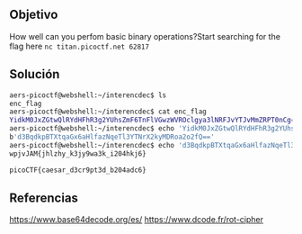 ## Objetivo
How well can you perfom basic binary operations?Start searching for the flag here `nc titan.picoctf.net 62817`

## Solución

``` bash
aers-picoctf@webshell:~/interencdec$ ls
enc_flag
aers-picoctf@webshell:~/interencdec$ cat enc_flag
YidkM0JxZGtwQlRYdHFhR3g2YUhsZmF6TnFlVGwzWVROclgya3lNRFJvYTJvMmZRPT0nCg==
aers-picoctf@webshell:~/interencdec$ echo 'YidkM0JxZGtwQlRYdHFhR3g2YUhsZmF6TnFlVGwzWVROclgya3lNRFJvYTJvMmZRPT0nCg==' | base64 -d
b'd3BqdkpBTXtqaGx6aHlfazNqeTl3YTNrX2kyMDRoa2o2fQ=='
aers-picoctf@webshell:~/interencdec$ echo 'd3BqdkpBTXtqaGx6aHlfazNqeTl3YTNrX2kyMDRoa2o2fQ==' | base64 -d
wpjvJAM{jhlzhy_k3jy9wa3k_i204hkj6}

picoCTF{caesar_d3cr9pt3d_b204adc6}

```

## Referencias
https://www.base64decode.org/es/
https://www.dcode.fr/rot-cipher
